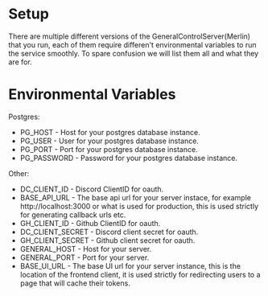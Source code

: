 # Setup

There are multiple different versions of the GeneralControlServer(Merlin) that you run, each of them require differen't
environmental variables to run the service smoothly. To spare confusion we will list them all and what they are for.

# Environmental Variables

Postgres:
  - PG_HOST - Host for your postgres database instance.
  - PG_USER - User for your postgres database instance.
  - PG_PORT - Port for your postgres database instance.
  - PG_PASSWORD - Password for your postgres database instance.

Other:
  - DC_CLIENT_ID - Discord ClientID for oauth.
  - BASE_API_URL - The base api url for your server instace, for example http://localhost:3000 or what is used for production,
    this is used strictly for generating callback urls etc.
  - GH_CLIENT_ID - Github ClientID for oauth.
  - DC_CLIENT_SECRET - Discord client secret for oauth.
  - GH_CLIENT_SECRET - Github client secret for oauth.
  - GENERAL_HOST - Host for your server.
  - GENERAL_PORT - Port for your server.
  - BASE_UI_URL - The base UI url for your server instance, this is the location of the frontend client, it is used strictly
    for redirecting users to a page that will cache their tokens.


